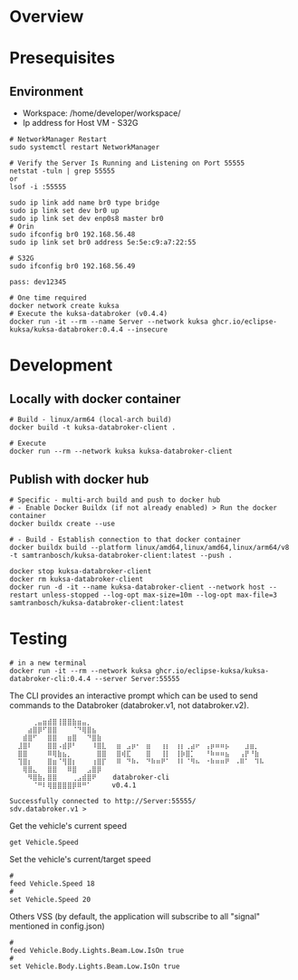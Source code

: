 # Overview


# Presequisites

## Environment
-   Workspace: /home/developer/workspace/
-   Ip address for Host VM - S32G

```shell
# NetworkManager Restart
sudo systemctl restart NetworkManager

# Verify the Server Is Running and Listening on Port 55555
netstat -tuln | grep 55555
or
lsof -i :55555
```

```shell
sudo ip link add name br0 type bridge
sudo ip link set dev br0 up
sudo ip link set dev enp0s8 master br0
# Orin
sudo ifconfig br0 192.168.56.48
sudo ip link set br0 address 5e:5e:c9:a7:22:55

# S32G
sudo ifconfig br0 192.168.56.49

pass: dev12345
```


```shell
# One time required
docker network create kuksa
# Execute the kuksa-databroker (v0.4.4)
docker run -it --rm --name Server --network kuksa ghcr.io/eclipse-kuksa/kuksa-databroker:0.4.4 --insecure

```

# Development

## Locally with docker container

```shell
# Build - linux/arm64 (local-arch build)
docker build -t kuksa-databroker-client .

# Execute
docker run --rm --network kuksa kuksa-databroker-client

```

## Publish with docker hub
```shell
# Specific - multi-arch build and push to docker hub
# - Enable Docker Buildx (if not already enabled) > Run the docker container
docker buildx create --use

# - Build - Establish connection to that docker container
docker buildx build --platform linux/amd64,linux/amd64,linux/arm64/v8 -t samtranbosch/kuksa-databroker-client:latest --push .

```

```shell
docker stop kuksa-databroker-client
docker rm kuksa-databroker-client
docker run -d -it --name kuksa-databroker-client --network host --restart unless-stopped --log-opt max-size=10m --log-opt max-file=3 samtranbosch/kuksa-databroker-client:latest

```


# Testing


```shell
# in a new terminal
docker run -it --rm --network kuksa ghcr.io/eclipse-kuksa/kuksa-databroker-cli:0.4.4 --server Server:55555
```

The CLI provides an interactive prompt which can be used to send commands to the Databroker (databroker.v1, not databroker.v2).
```shell
  ⠀⠀⠀⢀⣤⣶⣾⣿⢸⣿⣿⣷⣶⣤⡀
  ⠀⠀⣴⣿⡿⠋⣿⣿⠀⠀⠀⠈⠙⢿⣿⣦
  ⠀⣾⣿⠋⠀⠀⣿⣿⠀⠀⣶⣿⠀⠀⠙⣿⣷
  ⣸⣿⠇⠀⠀⠀⣿⣿⠠⣾⡿⠃⠀⠀⠀⠸⣿⣇⠀⠀⣶⠀⣠⡶⠂⠀⣶⠀⠀⢰⡆⠀⢰⡆⢀⣴⠖⠀⢠⡶⠶⠶⡦⠀⠀⠀⣰⣶⡀
  ⣿⣿⠀⠀⠀⠀⠿⢿⣷⣦⡀⠀⠀⠀⠀⠀⣿⣿⠀⠀⣿⢾⣏⠀⠀⠀⣿⠀⠀⢸⡇⠀⢸⡷⣿⡁⠀⠀⠘⠷⠶⠶⣦⠀⠀⢠⡟⠘⣷
  ⢹⣿⡆⠀⠀⠀⣿⣶⠈⢻⣿⡆⠀⠀⠀⢰⣿⡏⠀⠀⠿⠀⠙⠷⠄⠀⠙⠷⠶⠟⠁⠀⠸⠇⠈⠻⠦⠀⠐⠷⠶⠶⠟⠀⠠⠿⠁⠀⠹⠧
  ⠀⢿⣿⣄⠀⠀⣿⣿⠀⠀⠿⣿⠀⠀⣠⣿⡿
  ⠀⠀⠻⣿⣷⡄⣿⣿⠀⠀⠀⢀⣠⣾⣿⠟    databroker-cli
  ⠀⠀⠀⠈⠛⠇⢿⣿⣿⣿⣿⡿⠿⠛⠁     v0.4.1

Successfully connected to http://Server:55555/
sdv.databroker.v1 >
```

Get the vehicle's current speed
```shell
get Vehicle.Speed
```
Set the vehicle's current/target speed
```shell
#
feed Vehicle.Speed 18
#
set Vehicle.Speed 20
```

Others VSS (by default, the application will subscribe to all "signal" mentioned in config.json)
```shell
#
feed Vehicle.Body.Lights.Beam.Low.IsOn true
#
set Vehicle.Body.Lights.Beam.Low.IsOn true
```
